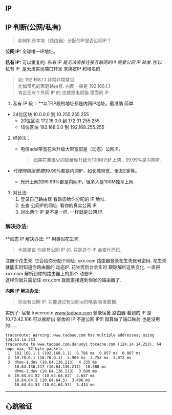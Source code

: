 ## IP

## IP 判断(公网/私有)
> 如何判断本地（路由器）分配的IP是否公网IP？

**公网 IP:**    全球唯一IP地址。

**私有 IP:**    可以重复的.
*私有 IP 是无法直接连接互联网的!!!  需要公网 IP 转发.*
所以 私有 IP. 是无法实现端口转发 来绑定IP 和域名的.

> 如: 192.168.1.1  非常非常常见.  
> 比如常见的家庭路由器. 内网一般是 192.168.1.1   
> 肯定还有个外网 IP 的.也就是电信猫 里面的 IP.


1. 私有 IP 段：
**以下IP段的地址都是内网IP地址。最准确 简单.
- 24位区块 10.0.0.0    到 10.255.255.255
	- 20位区块 172.16.0.0  到 172.31.255.255	
	- 16位区块 192.168.0.0 到 192.168.255.255


2. 经验法：

	- 电信adsl带宽在未升级大带宽前是（动态）公网IP。
		> 如果花费很少的钱给你升级为100M光纤上网，99.99%是内网IP.

-  *代理网络运营商*99.99%都是内网IP，如长城带宽、聚友E家等。

	-  光纤上网的99.99%都是内网IP。很多人是100M独享上网.


3. 对比法:
	1. 登录自己路由器 看动态给你分配的 IP 地址.
	2. 去查 公网IP的网址. 看你的真实公网 IP.
	3. 对比两个 IP 是不是一样. 一样就是公网 IP.  



### 解决办法:
**动态 IP 解决办法: ** 用类似花生壳. 
> 也就是说 你是有公网 IP 的. 只是这个 IP 会变化而已.

注册个花生壳. 它会给你分配个网址. xxx.com
路由器登录花生壳账号密码. 花生壳就能实时知道你路由器的 动态IP.
花生壳后台会实时 跟踪解析这些变化. 
一直把xxx.com 解析到你的路由器上的那个 动态IP.  
这样你就只需记住 xxx.com  就能直接连到你家的路由器了.

**内网 IP 解决办法:**
> 你没有公网 IP. 只能通过有公网ip的电脑 转发数据.


实例子: 
宿舍 traceroute www.taobao.com
登录宿舍 路由器 看到的 IP 是 10.70.42.106 
可以推断出 宿舍的 IP 不是公网 IP!!! 就算做了端口映射 也是没用的......

	traceroute: Warning: www.taobao.com has multiple addresses; using 124.14.14.253
	traceroute to www.taobao.com.danuoyi.tbcache.com (124.14.14.253), 64 hops max, 52 byte packets
	 1  192.168.1.1 (192.168.1.1)  8.786 ms  0.857 ms  0.807 ms
	 2  10.70.0.1 (10.70.0.1)  3.900 ms  3.753 ms  3.072 ms
	 3  dhmx-1.dev (10.64.136.213)  4.335 ms
	    10.64.136.217 (10.64.136.217)  10.580 ms
	    dhmx-1.dev (10.64.136.213)  3.680 ms
	 4  10.64.64.82 (10.64.64.82)  3.657 ms
	    10.64.64.5 (10.64.64.5)  3.406 ms
	    10.64.64.53 (10.64.64.53)  3.414 ms


---- -----------------------------------------




## 心跳验证

